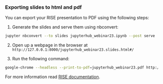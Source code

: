 
### Exporting slides to html and pdf

You can export your RISE presentation to PDF using the following steps:

1. Generate the slides and serve them using nbconvert:
```bash
jupyter nbconvert --to slides jupyterhub_webinar23.ipynb --post serve
```
2. Open up a webpage in the browser at `http://127.0.0.1:8000/jupyterhub_webinar23.slides.html#/`

3. Run the following command:
```bash
google-chrome --headless --print-to-pdf=jupyterhub_webinar23.pdf http://127.0.0.1:8000/jupyterhub_webinar23.slides.html?print-pdf
```

For more information read [RISE documentation](https://rise.readthedocs.io/en/latest/exportpdf.html).

